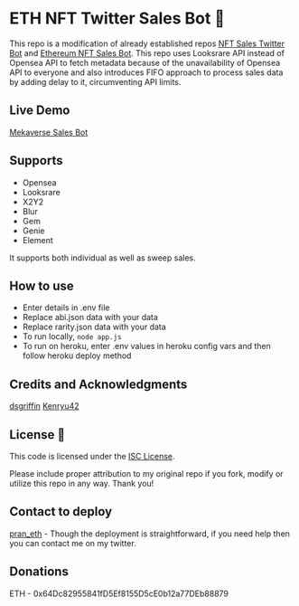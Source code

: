 # ETH NFT Twitter Sales Bot 🤖

This repo is a modification of already established repos [NFT Sales Twitter Bot](https://github.com/dsgriffin/nft-sales-twitter-bot) and [Ethereum NFT Sales Bot](https://github.com/kenryu42/ethereum-nft-sales-bot). This repo uses Looksrare API instead of Opensea API to fetch metadata because of the unavailability of Opensea API to everyone and also introduces FIFO approach to process sales data by adding delay to it, circumventing API limits.

## Live Demo

[Mekaverse Sales Bot](https://twitter.com/botMeka)

## Supports

- Opensea
- Looksrare
- X2Y2
- Blur
- Gem
- Genie
- Element

It supports both individual as well as sweep sales.

## How to use

- Enter details in .env file
- Replace abi.json data with your data
- Replace rarity.json data with your data  
- To run locally, ``` node app.js ```
- To run on heroku, enter .env values in heroku config vars and then follow heroku deploy method 

## Credits and Acknowledgments

[dsgriffin](https://github.com/dsgriffin) 
[Kenryu42](https://github.com/kenryu42) 

## License 📃

This code is licensed under the [ISC License](https://choosealicense.com/licenses/isc/).

Please include proper attribution to my original repo if you fork, modify or utilize this repo in any way. Thank you!

## Contact to deploy

[pran_eth](https://twitter.com/pran_eth) - Though the deployment is straightforward, if you need help then you can contact me on my twitter.

## Donations

ETH - 0x64Dc82955841fD5Ef8155D5cE0b12a77DEb88879
